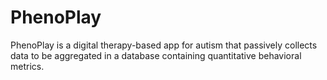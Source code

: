 # PhenoPlay
PhenoPlay is a digital therapy-based app for autism that passively collects data to be aggregated in a database containing quantitative behavioral metrics.
